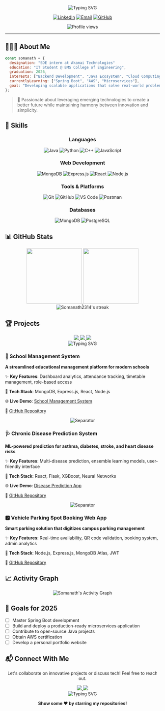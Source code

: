 <div align="center">
  <img src="https://readme-typing-svg.demolab.com?font=Fira+Code&size=32&duration=3000&pause=1000&color=6366F1&center=true&vCenter=true&random=false&width=600&lines=Hi+there%2C+I'm+Somanath+Mikali+%F0%9F%91%8B;Java+Developer+%7C+MERN+Stack;Problem+Solver+%7C+Tech+Enthusiast" alt="Typing SVG" />
  
  <p>
    <a href="https://www.linkedin.com/in/somanath-mikali/"><img src="https://img.shields.io/badge/LinkedIn-0077B5?style=for-the-badge&logo=linkedin&logoColor=white" alt="LinkedIn"></a>
    <a href="mailto:somanath.r.mikali@gmail.com"><img src="https://img.shields.io/badge/Email-D14836?style=for-the-badge&logo=gmail&logoColor=white" alt="Email"></a>
    <a href="https://github.com/Somanath2314"><img src="https://img.shields.io/badge/GitHub-100000?style=for-the-badge&logo=github&logoColor=white" alt="GitHub"></a>
  </p>
  
  <img src="https://komarev.com/ghpvc/?username=Somanath2314&style=flat-square&color=blueviolet" alt="Profile views"/>
  
  <hr/>
</div>

## 👨🏻‍💻 About Me

```javascript
const somanath = {
  designation: "SDE intern at Akamai Technologies"
  education: "IT Student @ BMS College of Engineering",
  graduation: 2026,
  interests: ["Backend Development", "Java Ecosystem", "Cloud Computing", "System Design"],
  currentlyLearning: ["Spring Boot", "AWS", "Microservices"],
  goal: "Developing scalable applications that solve real-world problems"
};
```

> 🌱 Passionate about leveraging emerging technologies to create a better future while maintaining harmony between innovation and simplicity.

## 🚀 Skills

<div align="center">
  
  ### Languages
  ![Java](https://img.shields.io/badge/Java-ED8B00?style=for-the-badge&logo=openjdk&logoColor=white)
  ![Python](https://img.shields.io/badge/Python-3776AB?style=for-the-badge&logo=python&logoColor=white)
  ![C++](https://img.shields.io/badge/C++-00599C?style=for-the-badge&logo=c%2B%2B&logoColor=white)
  ![JavaScript](https://img.shields.io/badge/JavaScript-F7DF1E?style=for-the-badge&logo=javascript&logoColor=black)
  
  ### Web Development
  ![MongoDB](https://img.shields.io/badge/MongoDB-4EA94B?style=for-the-badge&logo=mongodb&logoColor=white)
  ![Express.js](https://img.shields.io/badge/Express.js-000000?style=for-the-badge&logo=express&logoColor=white)
  ![React](https://img.shields.io/badge/React-20232A?style=for-the-badge&logo=react&logoColor=61DAFB)
  ![Node.js](https://img.shields.io/badge/Node.js-339933?style=for-the-badge&logo=nodedotjs&logoColor=white)
  
  ### Tools & Platforms
  ![Git](https://img.shields.io/badge/Git-F05032?style=for-the-badge&logo=git&logoColor=white)
  ![GitHub](https://img.shields.io/badge/GitHub-100000?style=for-the-badge&logo=github&logoColor=white)
  ![VS Code](https://img.shields.io/badge/VS_Code-0078D4?style=for-the-badge&logo=visual%20studio%20code&logoColor=white)
  ![Postman](https://img.shields.io/badge/Postman-FF6C37?style=for-the-badge&logo=Postman&logoColor=white)
  
  ### Databases
  ![MongoDB](https://img.shields.io/badge/MongoDB-4EA94B?style=for-the-badge&logo=mongodb&logoColor=white)
  ![PostgreSQL](https://img.shields.io/badge/PostgreSQL-316192?style=for-the-badge&logo=postgresql&logoColor=white)
  
</div>

## 📊 GitHub Stats

<div align="center">
  <a href="https://github.com/Somanath2314">
    <img height="180em" src="https://github-readme-stats.vercel.app/api?username=Somanath2314&show_icons=true&theme=tokyonight&include_all_commits=true&count_private=true"/>
    <img height="180em" src="https://github-readme-stats.vercel.app/api/top-langs/?username=Somanath2314&layout=compact&langs_count=7&theme=tokyonight"/>
  </a>
</div>

<div align="center">
  <img src="https://github-readme-streak-stats.herokuapp.com/?user=Somanath2314&theme=tokyonight" alt="Somanath2314's streak"/>
</div>

## 🏆 Projects

<div align="center">
  <a href="https://github.com/Visheshpgowda/Hackthon">
    <img src="https://github-readme-stats.vercel.app/api/pin/?username=Visheshpgowda&repo=Hackthon&theme=tokyonight" />
  </a>
  <a href="https://github.com/Somanath2314/disease-prediction-app">
    <img src="https://github-readme-stats.vercel.app/api/pin/?username=Somanath2314&repo=disease-prediction-app&theme=tokyonight" />
  </a>
  <a href="https://github.com/Visheshpgowda/ParkingslotsProject">
    <img src="https://github-readme-stats.vercel.app/api/pin/?username=Visheshpgowda&repo=ParkingslotsProject&theme=tokyonight" />
  </a>
</div>

<div align="center">
  <img src="https://readme-typing-svg.demolab.com?font=Fira+Code&size=24&duration=3000&pause=1000&color=5D8BF4&center=true&vCenter=true&random=false&width=800&lines=Featured+Projects" alt="Typing SVG" />
</div>

### 🏫 School Management System

**A streamlined educational management platform for modern schools**

✨ **Key Features**: Dashboard analytics, attendance tracking, timetable management, role-based access

🔧 **Tech Stack**: MongoDB, Express.js, React, Node.js

🌐 **Live Demo**: [School Management System](https://hackathon-frontend-lime.vercel.app/)

🔗 [GitHub Repository](https://github.com/Visheshpgowda/Hackthon)

<div align="center">
  <img src="https://readme-typing-svg.demolab.com?font=Fira+Code&size=14&duration=3000&pause=1000&color=6366F1&center=true&vCenter=true&random=false&width=800&lines=✧･ﾟ:+*✧･ﾟ:*+:･ﾟ✧*:･ﾟ✧+:･ﾟ✧*:･ﾟ✧+:･ﾟ✧*:･ﾟ✧" alt="Separator" />
</div>

### 🩺 Chronic Disease Prediction System

**ML-powered prediction for asthma, diabetes, stroke, and heart disease risks**

✨ **Key Features**: Multi-disease prediction, ensemble learning models, user-friendly interface

🔧 **Tech Stack**: React, Flask, XGBoost, Neural Networks

🌐 **Live Demo**: [Disease Prediction App](https://disease-prediction-app.vercel.app/)

🔗 [GitHub Repository](https://github.com/Somanath2314/disease-prediction-app)

<div align="center">
  <img src="https://readme-typing-svg.demolab.com?font=Fira+Code&size=14&duration=3000&pause=1000&color=6366F1&center=true&vCenter=true&random=false&width=800&lines=✧･ﾟ:+*✧･ﾟ:*+:･ﾟ✧*:･ﾟ✧+:･ﾟ✧*:･ﾟ✧+:･ﾟ✧*:･ﾟ✧" alt="Separator" />
</div>

### 🅿️ Vehicle Parking Spot Booking Web App

**Smart parking solution that digitizes campus parking management**

✨ **Key Features**: Real-time availability, QR code validation, booking system, admin analytics

🔧 **Tech Stack**: Node.js, Express.js, MongoDB Atlas, JWT

🔗 [GitHub Repository](https://github.com/Visheshpgowda/ParkingslotsProject)

## 📈 Activity Graph

<div align="center">
  <img alt="Somanath's Activity Graph" src="https://github-readme-activity-graph.vercel.app/graph?username=Somanath2314&theme=tokyo-night&hide_border=true" />
</div>

## 🎯 Goals for 2025

- [ ] Master Spring Boot development
- [ ] Build and deploy a production-ready microservices application
- [ ] Contribute to open-source Java projects
- [ ] Obtain AWS certification
- [ ] Develop a personal portfolio website

## 📬 Connect With Me

<div align="center">
  <p>Let's collaborate on innovative projects or discuss tech! Feel free to reach out.</p>
  
  <a href="mailto:somanath.r.mikali@gmail.com">
    <img src="https://img.shields.io/badge/Email-somanath.r.mikali@gmail.com-blue?style=for-the-badge&logo=gmail">
  </a>
  
  <a href="https://www.linkedin.com/in/somanath-mikali/">
    <img src="https://img.shields.io/badge/LinkedIn-Connect-blue?style=for-the-badge&logo=linkedin">
  </a>
</div>

<div align="center">
  <img src="https://readme-typing-svg.demolab.com?font=Fira+Code&size=18&duration=2000&pause=1000&color=6366F1&center=true&vCenter=true&random=false&width=600&lines=Thank+you+for+visiting+my+profile!;Let's+build+something+amazing+together!" alt="Typing SVG" />
  
  <b>Show some ❤️ by starring my repositories!</b>
</div>
